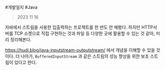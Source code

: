 #개발일지 #Java 

> 2023 11 16

자바에서 스트림을 사용한 입출력하는 프로젝트를 한 번도 안 해봤다. 하지만 HTTP서버를 TCP 소켓으로 직접 구현하는 것과 파일 등 다양한 곳에 활용할 수 있는 것 같아, 미리 정리해본다.

https://hudi.blog/java-inputstream-outputstream/ 에서 개념을 이해할 수 있을 것이다. 더 나아가, `BufferedInputStream` 과 같은 스트림의 성능 향상을 위한 보조 스트림이 있다고 한다.
